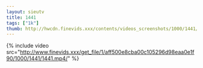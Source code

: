 ```yaml
--- 
layout: sieutv
title: 1441
tags: ["1k"]
thumb: http://hwcdn.finevids.xxx/contents/videos_screenshots/1000/1441/preview.mp4.jpg
---
```

{% include video src="http://www.finevids.xxx/get_file/1/aff500e8cba00c105296d98eaa0e1f90/1000/1441/1441.mp4/" %} 
